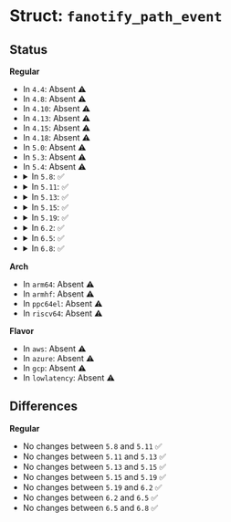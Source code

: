 # Struct: <code>fanotify_path_event</code>

## Status
<b>Regular</b>
<ul>
<li>
In <code>4.4</code>: Absent ⚠️
</li>
<li>
In <code>4.8</code>: Absent ⚠️
</li>
<li>
In <code>4.10</code>: Absent ⚠️
</li>
<li>
In <code>4.13</code>: Absent ⚠️
</li>
<li>
In <code>4.15</code>: Absent ⚠️
</li>
<li>
In <code>4.18</code>: Absent ⚠️
</li>
<li>
In <code>5.0</code>: Absent ⚠️
</li>
<li>
In <code>5.3</code>: Absent ⚠️
</li>
<li>
In <code>5.4</code>: Absent ⚠️
</li>
<li>
<details>
<summary>In <code>5.8</code>: ✅</summary>

```c
struct fanotify_path_event {
    struct fanotify_event fae;
    struct path path;
};
```
</details>
</li>
<li>
<details>
<summary>In <code>5.11</code>: ✅</summary>

```c
struct fanotify_path_event {
    struct fanotify_event fae;
    struct path path;
};
```
</details>
</li>
<li>
<details>
<summary>In <code>5.13</code>: ✅</summary>

```c
struct fanotify_path_event {
    struct fanotify_event fae;
    struct path path;
};
```
</details>
</li>
<li>
<details>
<summary>In <code>5.15</code>: ✅</summary>

```c
struct fanotify_path_event {
    struct fanotify_event fae;
    struct path path;
};
```
</details>
</li>
<li>
<details>
<summary>In <code>5.19</code>: ✅</summary>

```c
struct fanotify_path_event {
    struct fanotify_event fae;
    struct path path;
};
```
</details>
</li>
<li>
<details>
<summary>In <code>6.2</code>: ✅</summary>

```c
struct fanotify_path_event {
    struct fanotify_event fae;
    struct path path;
};
```
</details>
</li>
<li>
<details>
<summary>In <code>6.5</code>: ✅</summary>

```c
struct fanotify_path_event {
    struct fanotify_event fae;
    struct path path;
};
```
</details>
</li>
<li>
<details>
<summary>In <code>6.8</code>: ✅</summary>

```c
struct fanotify_path_event {
    struct fanotify_event fae;
    struct path path;
};
```
</details>
</li>
</ul>
<b>Arch</b>
<ul>
<li>
In <code>arm64</code>: Absent ⚠️
</li>
<li>
In <code>armhf</code>: Absent ⚠️
</li>
<li>
In <code>ppc64el</code>: Absent ⚠️
</li>
<li>
In <code>riscv64</code>: Absent ⚠️
</li>
</ul>
<b>Flavor</b>
<ul>
<li>
In <code>aws</code>: Absent ⚠️
</li>
<li>
In <code>azure</code>: Absent ⚠️
</li>
<li>
In <code>gcp</code>: Absent ⚠️
</li>
<li>
In <code>lowlatency</code>: Absent ⚠️
</li>
</ul>

## Differences
<b>Regular</b>
<ul>
<li>
No changes between <code>5.8</code> and <code>5.11</code> ✅
</li>
<li>
No changes between <code>5.11</code> and <code>5.13</code> ✅
</li>
<li>
No changes between <code>5.13</code> and <code>5.15</code> ✅
</li>
<li>
No changes between <code>5.15</code> and <code>5.19</code> ✅
</li>
<li>
No changes between <code>5.19</code> and <code>6.2</code> ✅
</li>
<li>
No changes between <code>6.2</code> and <code>6.5</code> ✅
</li>
<li>
No changes between <code>6.5</code> and <code>6.8</code> ✅
</li>
</ul>
